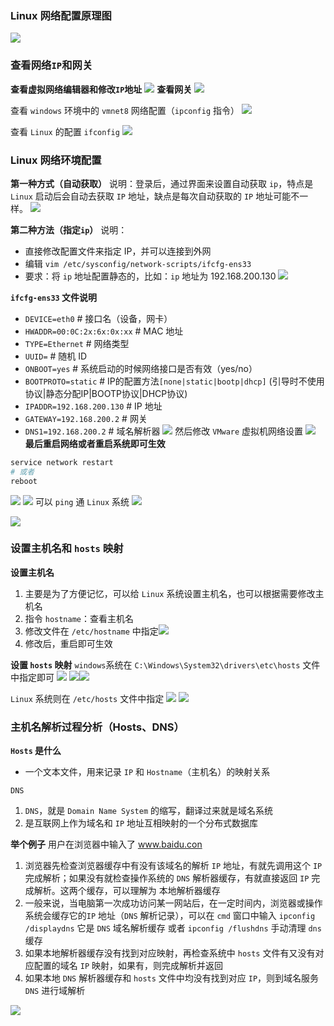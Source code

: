 ### Linux 网络配置原理图
![](https://markdown-ft.oss-cn-shenzhen.aliyuncs.com/image-for-typora/20221111154849.png)

### 查看网络`IP`和网关

**查看虚拟网络编辑器和修改`IP`地址**
![](https://markdown-ft.oss-cn-shenzhen.aliyuncs.com/image-for-typora/20221111160633.png)
**查看网关**
![](https://markdown-ft.oss-cn-shenzhen.aliyuncs.com/image-for-typora/20221111160744.png)

查看 `windows` 环境中的 `vmnet8` 网络配置（`ipconfig` 指令）
![](https://markdown-ft.oss-cn-shenzhen.aliyuncs.com/image-for-typora/20221111160927.png)

查看 `Linux` 的配置 `ifconfig`
![](https://markdown-ft.oss-cn-shenzhen.aliyuncs.com/image-for-typora/20221111160908.png)

### Linux 网络环境配置

**第一种方式（自动获取）**
说明：登录后，通过界面来设置自动获取 `ip`，特点是 `Linux` 启动后会自动去获取 `IP` 地址，缺点是每次自动获取的 `IP` 地址可能不一样。
![](https://markdown-ft.oss-cn-shenzhen.aliyuncs.com/image-for-typora/20221111161538.png)

**第二种方法（指定`ip`）**
说明：
- 直接修改配置文件来指定 IP，并可以连接到外网
- 编辑 `vim /etc/sysconfig/network-scripts/ifcfg-ens33`
- 要求：将 `ip` 地址配置静态的，比如：`ip` 地址为 192.168.200.130
![](https://markdown-ft.oss-cn-shenzhen.aliyuncs.com/image-for-typora/20221111162534.png)

**`ifcfg-ens33` 文件说明**
- `DEVICE=eth0`    #   接口名（设备，网卡）
- `HWADDR=00:0C:2x:6x:0x:xx`    # MAC 地址
- `TYPE=Ethernet`    # 网络类型
- `UUID=`    # 随机 ID
- `ONBOOT=yes`     # 系统启动的时候网络接口是否有效（yes/no）
- `BOOTPROTO=static`    #  IP的配置方法`[none|static|bootp|dhcp]` (引导时不使用协议|静态分配IP|BOOTP协议|DHCP协议)
- `IPADDR=192.168.200.130`    # IP 地址
- `GATEWAY=192.168.200.2`    #  网关
- `DNS1=192.168.200.2`    # 域名解析器
![](https://markdown-ft.oss-cn-shenzhen.aliyuncs.com/image-for-typora/20221111162827.png)
然后修改 `VMware` 虚拟机网络设置
![](https://markdown-ft.oss-cn-shenzhen.aliyuncs.com/image-for-typora/20221111163040.png)
**最后重启网络或者重启系统即可生效**
```bash
service network restart
# 或者
reboot
```
![](https://markdown-ft.oss-cn-shenzhen.aliyuncs.com/image-for-typora/20221111163315.png)
![](https://markdown-ft.oss-cn-shenzhen.aliyuncs.com/image-for-typora/20221111163336.png)
可以 `ping` 通 `Linux` 系统
![](https://markdown-ft.oss-cn-shenzhen.aliyuncs.com/image-for-typora/20221111163454.png)

![](https://markdown-ft.oss-cn-shenzhen.aliyuncs.com/image-for-typora/20221111163227.png)

### 设置主机名和 `hosts` 映射

**设置主机名**
1. 主要是为了方便记忆，可以给 `Linux` 系统设置主机名，也可以根据需要修改主机名
2. 指令 `hostname`：查看主机名
3. 修改文件在 `/etc/hostname` 中指定![](https://markdown-ft.oss-cn-shenzhen.aliyuncs.com/image-for-typora/20221111163945.png)
4. 修改后，重启即可生效

**设置 `hosts` 映射**
`windows`系统在 `C:\Windows\System32\drivers\etc\hosts` 文件中指定即可
![](https://markdown-ft.oss-cn-shenzhen.aliyuncs.com/image-for-typora/20221111170600.png)
![](https://markdown-ft.oss-cn-shenzhen.aliyuncs.com/image-for-typora/20221111170744.png)![](https://markdown-ft.oss-cn-shenzhen.aliyuncs.com/image-for-typora/20221111170902.png)

`Linux` 系统则在 `/etc/hosts` 文件中指定
![](https://markdown-ft.oss-cn-shenzhen.aliyuncs.com/image-for-typora/20221111171303.png)
![](https://markdown-ft.oss-cn-shenzhen.aliyuncs.com/image-for-typora/20221111171311.png)

### 主机名解析过程分析（Hosts、DNS）
**`Hosts` 是什么**
- 一个文本文件，用来记录 `IP` 和 `Hostname`（主机名）的映射关系

`DNS`
1. `DNS`，就是 `Domain Name System` 的缩写，翻译过来就是域名系统
2. 是互联网上作为域名和 `IP` 地址互相映射的一个分布式数据库

**举个例子**
用户在浏览器中输入了 www.baidu.con
1. 浏览器先检查浏览器缓存中有没有该域名的解析 `IP` 地址，有就先调用这个 `IP`完成解析；如果没有就检查操作系统的 `DNS` 解析器缓存，有就直接返回 `IP` 完成解析。这两个缓存，可以理解为 本地解析器缓存
2. 一般来说，当电脑第一次成功访问某一网站后，在一定时间内，浏览器或操作系统会缓存它的`IP` 地址（`DNS` 解析记录），可以在 `cmd` 窗口中输入 `ipconfig /displaydns` 它是  `DNS` 域名解析缓存 或者 `ipconfig /flushdns` 手动清理 `dns` 缓存
3. 如果本地解析器缓存没有找到对应映射，再检查系统中 `hosts` 文件有又没有对应配置的域名 `IP` 映射，如果有，则完成解析并返回
4. 如果本地 `DNS` 解析器缓存和 `hosts` 文件中均没有找到对应 `IP`，则到域名服务 `DNS` 进行域解析

![](https://markdown-ft.oss-cn-shenzhen.aliyuncs.com/image-for-typora/20221111173801.png)

